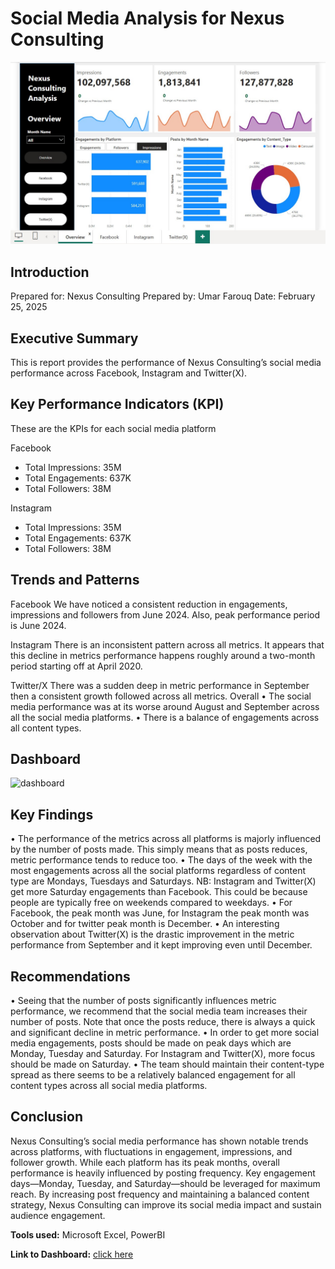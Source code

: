 # Social Media Analysis for Nexus Consulting
![social media img](SM_Dashboard.jpg)

## Introduction
Prepared for: Nexus Consulting
Prepared by: Umar Farouq
Date: February 25, 2025

## Executive Summary
This is report provides the performance of Nexus Consulting’s social media performance across Facebook, Instagram and Twitter(X). 

## Key Performance Indicators (KPI)
These are the KPIs for each social media platform

Facebook
 - Total Impressions: 35M
 - Total Engagements: 637K
 - Total Followers: 38M

Instagram
 - Total Impressions: 35M
 - Total Engagements: 637K
 - Total Followers: 38M

## Trends and Patterns
Facebook
We have noticed a consistent reduction in engagements, impressions and followers from June 2024. Also, peak performance period is June 2024. 

Instagram
There is an inconsistent pattern across all metrics. It appears that this decline in metrics performance happens roughly around a two-month period starting off at April 2020. 

Twitter/X
There was a sudden deep in metric performance in September then a consistent growth followed across all metrics. 
Overall
• The social media performance was at its worse around August and September across all the social media platforms.
• There is a balance of engagements across all content types. 

## Dashboard
![dashboard](SM_Dasboard.png)

## Key Findings
• The performance of the metrics across all platforms is majorly influenced by the number of posts made. This simply means that as posts reduces, metric performance tends to reduce too.
• The days of the week with the most engagements across all the social platforms regardless of content type are Mondays, Tuesdays and Saturdays. NB: Instagram and Twitter(X) get more Saturday engagements than Facebook. This could be because people are typically free on weekends compared to weekdays. 
• For Facebook, the peak month was June, for Instagram the peak month was October and for twitter peak month is December.
• An interesting observation about Twitter(X) is the drastic improvement in the metric performance from September and it kept improving even until December. 

## Recommendations
•  Seeing that the number of posts significantly influences metric performance, we recommend that the social media team increases their number of posts. Note that once the posts reduce, there is always a quick and significant decline in metric performance.
• In order to get more social media engagements, posts should be made on peak days which are Monday, Tuesday and Saturday. For Instagram and Twitter(X), more focus should be made on Saturday.
• The team should maintain their content-type spread as there seems to be a relatively balanced engagement for all content types across all social media platforms.

## Conclusion
Nexus Consulting’s social media performance has shown notable trends across platforms, with fluctuations in engagement, impressions, and follower growth. While each platform has its peak months, overall performance is heavily influenced by posting frequency. Key engagement days—Monday, Tuesday, and Saturday—should be leveraged for maximum reach. By increasing post frequency and maintaining a balanced content strategy, Nexus Consulting can improve its social media impact and sustain audience engagement.

**Tools used:** Microsoft Excel, PowerBI

**Link to Dashboard:** [click here](https://app.powerbi.com/reportEmbed?reportId=4db95411-532d-4715-abb8-b991bcafa6d2&autoAuth=true&ctid=8032ba1e-b22b-4252-a26e-ba6aa2536b04)
